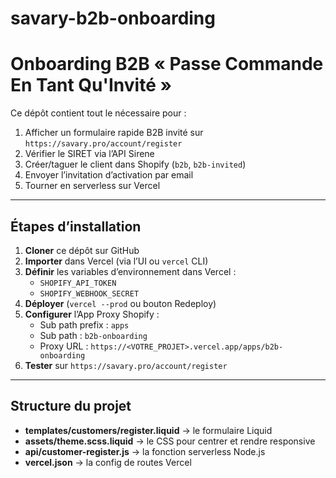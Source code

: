 # savary-b2b-onboarding
# Onboarding B2B « Passe Commande En Tant Qu'Invité »

Ce dépôt contient tout le nécessaire pour :
1. Afficher un formulaire rapide B2B invité sur `https://savary.pro/account/register`
2. Vérifier le SIRET via l’API Sirene
3. Créer/taguer le client dans Shopify (`b2b`, `b2b-invited`)
4. Envoyer l’invitation d’activation par email
5. Tourner en serverless sur Vercel

---

## Étapes d’installation

1. **Cloner** ce dépôt sur GitHub  
2. **Importer** dans Vercel (via l’UI ou `vercel` CLI)  
3. **Définir** les variables d’environnement dans Vercel :  
   - `SHOPIFY_API_TOKEN`  
   - `SHOPIFY_WEBHOOK_SECRET`  
4. **Déployer** (`vercel --prod` ou bouton Redeploy)  
5. **Configurer** l’App Proxy Shopify :  
   - Sub path prefix : `apps`  
   - Sub path        : `b2b-onboarding`  
   - Proxy URL       : `https://<VOTRE_PROJET>.vercel.app/apps/b2b-onboarding`  
6. **Tester** sur `https://savary.pro/account/register`

---

## Structure du projet

- **templates/customers/register.liquid** → le formulaire Liquid  
- **assets/theme.scss.liquid**         → le CSS pour centrer et rendre responsive  
- **api/customer-register.js**         → la fonction serverless Node.js  
- **vercel.json**                      → la config de routes Vercel  
